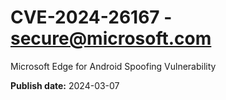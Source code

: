 # CVE-2024-26167 - secure@microsoft.com

Microsoft Edge for Android Spoofing Vulnerability

**Publish date:** 2024-03-07
